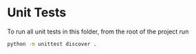 # Unit Tests

To run all unit tests in this folder, from the root of the project run 

```bash
python -m unittest discover .
```
